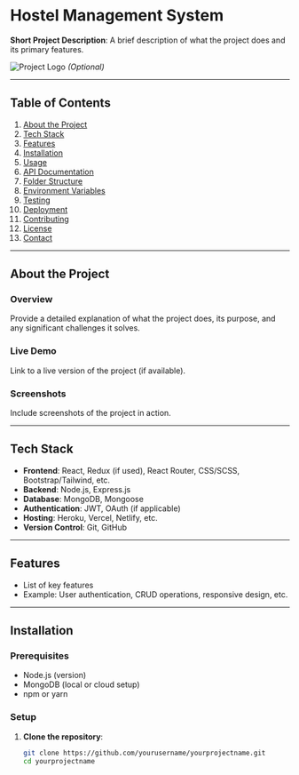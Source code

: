 # Hostel Management System

**Short Project Description**: A brief description of what the project does and its primary features.

![Project Logo](link-to-image) *(Optional)*

---

## Table of Contents
1. [About the Project](#about-the-project)
2. [Tech Stack](#tech-stack)
3. [Features](#features)
4. [Installation](#installation)
5. [Usage](#usage)
6. [API Documentation](#api-documentation)
7. [Folder Structure](#folder-structure)
8. [Environment Variables](#environment-variables)
9. [Testing](#testing)
10. [Deployment](#deployment)
11. [Contributing](#contributing)
12. [License](#license)
13. [Contact](#contact)

---

## About the Project

### Overview
Provide a detailed explanation of what the project does, its purpose, and any significant challenges it solves.

### Live Demo
Link to a live version of the project (if available).

### Screenshots
Include screenshots of the project in action.

---

## Tech Stack

- **Frontend**: React, Redux (if used), React Router, CSS/SCSS, Bootstrap/Tailwind, etc.
- **Backend**: Node.js, Express.js
- **Database**: MongoDB, Mongoose
- **Authentication**: JWT, OAuth (if applicable)
- **Hosting**: Heroku, Vercel, Netlify, etc.
- **Version Control**: Git, GitHub

---

## Features

- List of key features
- Example: User authentication, CRUD operations, responsive design, etc.

---

## Installation

### Prerequisites
- Node.js (version)
- MongoDB (local or cloud setup)
- npm or yarn

### Setup

1. **Clone the repository**:
   ```bash
   git clone https://github.com/yourusername/yourprojectname.git
   cd yourprojectname
